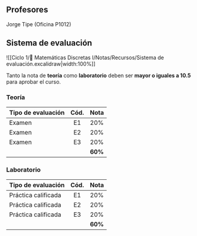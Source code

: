 ## Profesores

Jorge Tipe (Oficina P1012)

## Sistema de evaluación

![[Ciclo 1/🍎 Matemáticas Discretas I/Notas/Recursos/Sistema de evaluación.excalidraw|width:100%]]

Tanto la nota de **teoría** como **laboratorio** deben ser **mayor o iguales a 10.5** para aprobar el curso.

### Teoría

| Tipo de evaluación | Cód. |  Nota   |
| ------------------ | :--: | :-----: |
| Examen             |  E1  |   20%   |
| Examen             |  E2  |   20%   |
| Examen             |  E3  |   20%   |
|                    |      | **60%** |

### Laboratorio

| Tipo de evaluación  | Cód. |  Nota   |
| ------------------- | :--: | :-----: |
| Práctica calificada |  E1  |   20%   |
| Práctica calificada |  E2  |   20%   |
| Práctica calificada |  E3  |   20%   |
|                     |      | **60%** |
